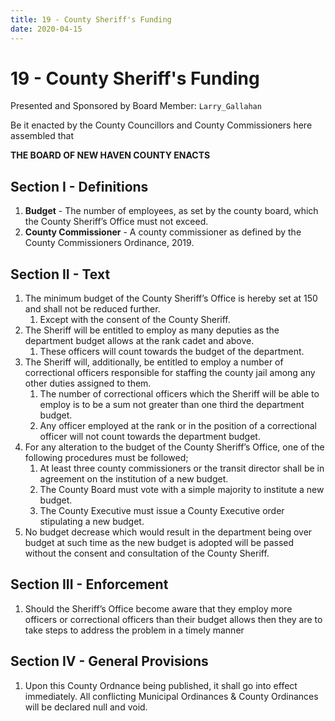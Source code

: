 ```yaml
---
title: 19 - County Sheriff's Funding
date: 2020-04-15
---
```

# 19 - County Sheriff's Funding

Presented and Sponsored by Board Member: `Larry_Gallahan`

Be it enacted by the County Councillors and County Commissioners here assembled that

__**THE BOARD OF NEW HAVEN COUNTY ENACTS**__

<div class="list-county" markdown="1">

## Section I - Definitions

1. **Budget** - The number of employees, as set by the county board, which the County Sheriff’s Office must not exceed.
2. **County Commissioner** - A county commissioner as defined by the County Commissioners Ordinance, 2019.

## Section II - Text

1. The minimum budget of the County Sheriff’s Office is hereby set at 150 and shall not be reduced further.
    1. Except with the consent of the County Sheriff.
2. The Sheriff will be entitled to employ as many deputies as the department budget allows at the rank cadet and above.
    1. These officers will count towards the budget of the department.
3. The Sheriff will, additionally, be entitled to employ a number of correctional officers responsible for
staffing the county jail among any other duties assigned to them.
    1. The number of correctional officers which the Sheriff will be able to employ is to be a sum not greater than one third the department budget.
    2. Any officer employed at the rank or in the position of a correctional officer will not count towards the department budget.
4. For any alteration to the budget of the County Sheriff’s Office, one of the following procedures must be followed;
    1. At least three county commissioners or the transit director shall be in agreement on the institution of a new budget.
    2. The County Board must vote with a simple majority to institute a new budget.
    3. The County Executive must issue a County Executive order stipulating a new budget.
5. No budget decrease which would result in the department being over budget at such time as the new budget is adopted will be passed without the consent and consultation of the County Sheriff.

## Section III - Enforcement

1. Should the Sheriff’s Office become aware that they employ more officers or correctional officers than their budget allows then they are to take steps to address the problem in a timely manner

## Section IV - General Provisions

1. Upon this County Ordnance being published, it shall go into effect immediately. All conflicting Municipal Ordinances & County Ordinances will be declared null and void.

</div>
